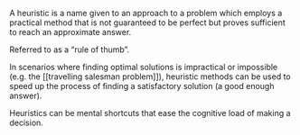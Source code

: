 A heuristic is a name given to an approach to a problem which employs a practical method that is not guaranteed to be perfect but proves sufficient to reach an approximate answer.

Referred to as a “rule of thumb”.

In scenarios where finding optimal solutions is impractical or impossible (e.g. the [[travelling salesman problem]]), heuristic methods can be used to speed up the process of finding a satisfactory solution (a good enough answer).

Heuristics can be mental shortcuts that ease the cognitive load of making a decision.